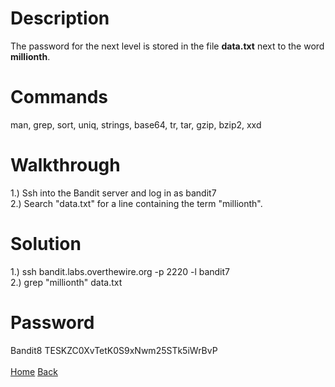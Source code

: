 # Description
The password for the next level is stored in the file **data.txt** next to the word **millionth**.
# Commands
man, grep, sort, uniq, strings, base64, tr, tar, gzip, bzip2, xxd
# Walkthrough
1.) Ssh into the Bandit server and log in as bandit7 <br />
2.) Search "data.txt" for a line containing the term "millionth".
# Solution
1.) ssh bandit.labs.overthewire.org -p 2220 -l bandit7<br />
2.) grep "millionth" data.txt
# Password
Bandit8 TESKZC0XvTetK0S9xNwm25STk5iWrBvP <br /> <br />
[Home](https://github.com/Spagoooti/OverTheWire-Bandit/blob/main/README.md) [Back](https://github.com/Spagoooti/OverTheWire-Bandit/blob/main/Bandit%206%20-%3E%207.md)
